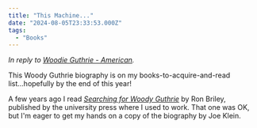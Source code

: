 ```yaml
---
title: "This Machine..."
date: "2024-08-05T23:33:53.000Z"
tags: 
  - "Books"
---
```


_In reply to [Woodie Guthrie - American](https://linkage.lol/woodie-guthrie-american/)._

This Woody Guthrie biography is on my books-to-acquire-and-read list...hopefully by the end of this year!

A few years ago I read _[Searching for Woody Guthrie](https://bookshop.org/a/21729/9781621905332)_ by Ron Briley, published by the university press where I used to work. That one was OK, but I'm eager to get my hands on a copy of the biography by Joe Klein.
